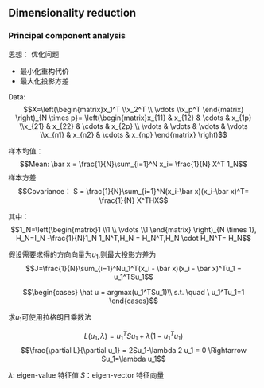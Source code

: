 ## Dimensionality reduction

### Principal component analysis

思想： 优化问题

* 最小化重构代价
* 最大化投影方差

Data:
$$X=\left(\begin{matrix}x_1^T \\x_2^T  \\ \vdots \\x_p^T \end{matrix} \right)_{N \times p}= \left(\begin{matrix}x_{11} & x_{12} & \cdots & x_{1p} \\x_{21} & x_{22} & \cdots & x_{2p}  \\ \vdots & \vdots & \vdots & \vdots \\x_{n1} & x_{n2} & \cdots & x_{np} \end{matrix} \right)$$

样本均值：
$$Mean: \bar x = \frac{1}{N}\sum_{i=1}^N x_i= \frac{1}{N} X^T 1_N$$
样本方差
$$Covariance： S =  \frac{1}{N}\sum_{i=1}^N(x_i-\bar x)(x_i-\bar x)^T= \frac{1}{N} X^THX$$

其中：
$$1_N=\left(\begin{matrix}1 \\1  \\ \vdots \\1 \end{matrix} \right)_{N \times 1}, H_N=I_N -\frac{1}{N}1_N 1_N^T,H_N = H_N^T,H_N \cdot H_N^T= H_N$$

假设需要求得的方向向量为$u_1$,则最大投影方差为
$$J=\frac{1}{N}\sum_{i=1}^Nu_1^T(x_i - \bar x)(x_i - \bar x)^Tu_1 = u_1^TSu_1$$

$$\begin{cases}
\hat u = argmax(u_1^TSu_1)\\
s.t. \quad \ u_1^Tu_1=1
\end{cases}$$

求$u_1$可使用拉格朗日乘数法

$$L(u_1,\lambda) = u_1^TSu_1 + \lambda(1-u_1^Tu_1)$$
$$\frac{\partial L}{\partial u_1} = 2Su_1-\lambda 2 u_1 = 0 \Rightarrow Su_1=\lambda u_1$$

$\lambda$: eigen-value 特征值
$S$：eigen-vector   特征向量
